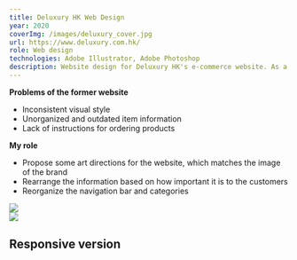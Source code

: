 ```yaml
---
title: Deluxury HK Web Design
year: 2020
coverImg: /images/deluxury_cover.jpg
url: https://www.deluxury.com.hk/
role: Web design
technologies: Adobe Illustrator, Adobe Photoshop
description: Website design for Deluxury HK's e-commerce website. As a designer in a digital marketing company, I was responsible for redesigning the whole website through proposing different art directions and executing the design for the client.
---
```


<section class="markdown-section">

**Problems of the former website**

- Inconsistent visual style
- Unorganized and outdated item information
- Lack of instructions for ordering products

**My role**

- Propose some art directions for the website, which matches the image of the brand
- Rearrange the information based on how important it is to the customers
- Reorganize the navigation bar and categories

</section>

<section class="mb-20">
    <img src="/images/deluxury_homepage.jpg">
</section>

<section class="mb-20">
    <img src="/images/deluxury_all_products.jpg">
</section>

<section class="markdown-section">

## Responsive version

<image-wrap :images="[
{url: '/images/mobile_deluxury_hompage.jpg'}, 
{url: '/images/mobile_deluxury_all_products.jpg'},
{url: '/images/mobile_deluxury_product_page.jpg'}
]" :is-responsive="false">
</image-wrap>

</section>
